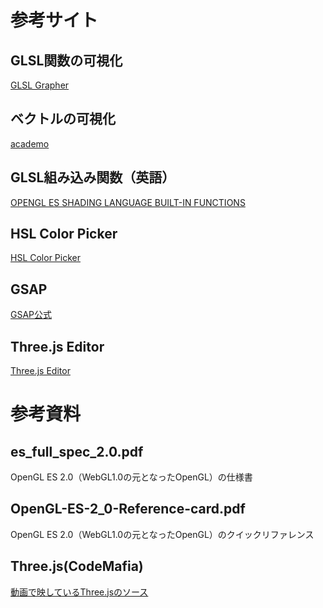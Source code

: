 # 参考サイト

## GLSL関数の可視化
[GLSL Grapher](https://fordhurley.com/glsl-grapher/)

## ベクトルの可視化
[academo](https://academo.org/demos/3d-vector-plotter/)

## GLSL組み込み関数（英語）
[OPENGL ES SHADING LANGUAGE BUILT-IN FUNCTIONS](https://www.shaderific.com/glsl-functions/)

## HSL Color Picker
[HSL Color Picker](https://hslpicker.com/)

## GSAP
[GSAP公式](https://greensock.com/)

## Three.js Editor
[Three.js Editor](https://threejs.org/editor/)

 

# 参考資料
## es_full_spec_2.0.pdf
OpenGL ES 2.0（WebGL1.0の元となったOpenGL）の仕様書

## OpenGL-ES-2_0-Reference-card.pdf
OpenGL ES 2.0（WebGL1.0の元となったOpenGL）のクイックリファレンス

## Three.js(CodeMafia)
[動画で映しているThree.jsのソース](https://github.com/codemafia0000/three.js)

